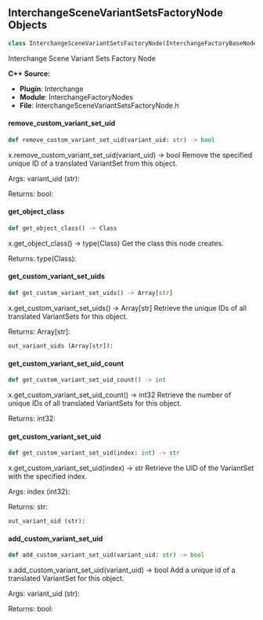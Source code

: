 ## InterchangeSceneVariantSetsFactoryNode Objects

```python
class InterchangeSceneVariantSetsFactoryNode(InterchangeFactoryBaseNode)
```

Interchange Scene Variant Sets Factory Node

**C++ Source:**

- **Plugin**: Interchange
- **Module**: InterchangeFactoryNodes
- **File**: InterchangeSceneVariantSetsFactoryNode.h

<a id="unreal.InterchangeSceneVariantSetsFactoryNode.remove_custom_variant_set_uid"></a>

#### remove_custom_variant_set_uid

```python
def remove_custom_variant_set_uid(variant_uid: str) -> bool
```

x.remove_custom_variant_set_uid(variant_uid) -> bool
Remove the specified unique ID of a translated VariantSet from this object.

Args:
    variant_uid (str): 

Returns:
    bool:

<a id="unreal.InterchangeSceneVariantSetsFactoryNode.get_object_class"></a>

#### get_object_class

```python
def get_object_class() -> Class
```

x.get_object_class() -> type(Class)
Get the class this node creates.

Returns:
    type(Class):

<a id="unreal.InterchangeSceneVariantSetsFactoryNode.get_custom_variant_set_uids"></a>

#### get_custom_variant_set_uids

```python
def get_custom_variant_set_uids() -> Array[str]
```

x.get_custom_variant_set_uids() -> Array[str]
Retrieve the unique IDs of all translated VariantSets for this object.

Returns:
    Array[str]: 

    out_variant_uids (Array[str]):

<a id="unreal.InterchangeSceneVariantSetsFactoryNode.get_custom_variant_set_uid_count"></a>

#### get_custom_variant_set_uid_count

```python
def get_custom_variant_set_uid_count() -> int
```

x.get_custom_variant_set_uid_count() -> int32
Retrieve the number of unique IDs of all translated VariantSets for this object.

Returns:
    int32:

<a id="unreal.InterchangeSceneVariantSetsFactoryNode.get_custom_variant_set_uid"></a>

#### get_custom_variant_set_uid

```python
def get_custom_variant_set_uid(index: int) -> str
```

x.get_custom_variant_set_uid(index) -> str
Retrieve the UID of the VariantSet with the specified index.

Args:
    index (int32): 

Returns:
    str: 

    out_variant_uid (str):

<a id="unreal.InterchangeSceneVariantSetsFactoryNode.add_custom_variant_set_uid"></a>

#### add_custom_variant_set_uid

```python
def add_custom_variant_set_uid(variant_uid: str) -> bool
```

x.add_custom_variant_set_uid(variant_uid) -> bool
Add a unique id of a translated VariantSet for this object.

Args:
    variant_uid (str): 

Returns:
    bool:

<a id="unreal.InterchangeSkeletonFactoryNode"></a>